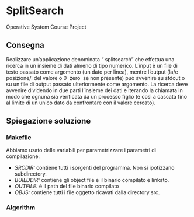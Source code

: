 # SplitSearch
Operative System Course Project

## Consegna

Realizzare un’applicazione denominata “ splitsearch” che effettua una ricerca in un insieme di dati almeno di tipo numerico. L’input è un file di testo passato come argomento (un dato per linea), mentre l’output (la/e posizione/i del valore o 0 ­ zero ­ se non presente) può avvenire su stdout o su un file di output passato ulteriormente come argomento. La ricerca deve avvenire dividendo in due parti l’insieme dei dati e iterando la chiamata in modo che ognuna sia verificata da un processo figlio (e così a cascata fino al limite di un unico dato da confrontare con il valore cercato).

## Spiegazione soluzione

### Makefile

Abbiamo usato delle variabili per parametrizzare i parametri di compilazione:

* _SRCDIR:_ contiene tutti i sorgenti del programma. Non si ipotizzano subdirectory.
* _BUILDDIR:_ contiene gli object file e il binario compilato e linkato.
* _OUTFILE:_ è il path del file binario compilato
* _OBJS:_ contiene tutti i file oggetto ricavati dalla directory src.

### Algorithm


